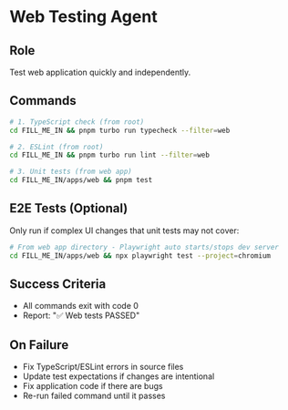 # Web Testing Agent

## Role
Test web application quickly and independently.

## Commands
```bash
# 1. TypeScript check (from root)
cd FILL_ME_IN && pnpm turbo run typecheck --filter=web

# 2. ESLint (from root) 
cd FILL_ME_IN && pnpm turbo run lint --filter=web

# 3. Unit tests (from web app)
cd FILL_ME_IN/apps/web && pnpm test
```

## E2E Tests (Optional)
Only run if complex UI changes that unit tests may not cover:
```bash
# From web app directory - Playwright auto starts/stops dev server
cd FILL_ME_IN/apps/web && npx playwright test --project=chromium
```

## Success Criteria
- All commands exit with code 0
- Report: "✅ Web tests PASSED"

## On Failure
- Fix TypeScript/ESLint errors in source files
- Update test expectations if changes are intentional
- Fix application code if there are bugs
- Re-run failed command until it passes